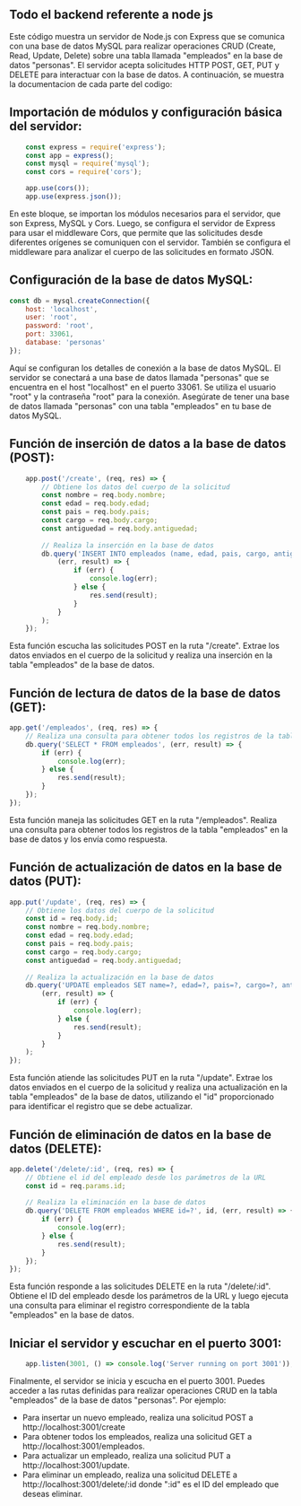 ## Todo el backend referente a node js

Este código muestra un servidor de Node.js con Express que se comunica con una base de datos MySQL para realizar operaciones CRUD (Create, Read, Update, Delete) sobre una tabla llamada "empleados" en la base de datos "personas". El servidor acepta solicitudes HTTP POST, GET, PUT y DELETE para interactuar con la base de datos. A continuación, se muestra la documentacion de cada parte del codigo:

## Importación de módulos y configuración básica del servidor:
```js
    const express = require('express');
    const app = express();
    const mysql = require('mysql');
    const cors = require('cors');

    app.use(cors());
    app.use(express.json());
```

En este bloque, se importan los módulos necesarios para el servidor, que son Express, MySQL y Cors. Luego, se configura el servidor de Express para usar el middleware Cors, que permite que las solicitudes desde diferentes orígenes se comuniquen con el servidor. También se configura el middleware para analizar el cuerpo de las solicitudes en formato JSON.

## Configuración de la base de datos MySQL:
```js
const db = mysql.createConnection({
    host: 'localhost',
    user: 'root',
    password: 'root',
    port: 33061,
    database: 'personas'
});
```
Aquí se configuran los detalles de conexión a la base de datos MySQL. El servidor se conectará a una base de datos llamada "personas" que se encuentra en el host "localhost" en el puerto 33061. Se utiliza el usuario "root" y la contraseña "root" para la conexión. Asegúrate de tener una base de datos llamada "personas" con una tabla "empleados" en tu base de datos MySQL.

## Función de inserción de datos a la base de datos (POST):
```js
    app.post('/create', (req, res) => {
        // Obtiene los datos del cuerpo de la solicitud
        const nombre = req.body.nombre;
        const edad = req.body.edad;
        const pais = req.body.pais;
        const cargo = req.body.cargo;
        const antiguedad = req.body.antiguedad;
        
        // Realiza la inserción en la base de datos
        db.query('INSERT INTO empleados (name, edad, pais, cargo, antiguedad) VALUES (?,?,?,?,?)', [nombre, edad, pais, cargo, antiguedad],
            (err, result) => {
                if (err) {
                    console.log(err);
                } else {
                    res.send(result);
                }
            }
        );
    });
```
Esta función escucha las solicitudes POST en la ruta "/create". Extrae los datos enviados en el cuerpo de la solicitud y realiza una inserción en la tabla "empleados" de la base de datos.

## Función de lectura de datos de la base de datos (GET):
```js
app.get('/empleados', (req, res) => {
    // Realiza una consulta para obtener todos los registros de la tabla "empleados"
    db.query('SELECT * FROM empleados', (err, result) => {
        if (err) {
            console.log(err);
        } else {
            res.send(result);
        }
    });
});
```
Esta función maneja las solicitudes GET en la ruta "/empleados". Realiza una consulta para obtener todos los registros de la tabla "empleados" en la base de datos y los envía como respuesta.

## Función de actualización de datos en la base de datos (PUT):
```js
app.put('/update', (req, res) => {
    // Obtiene los datos del cuerpo de la solicitud
    const id = req.body.id;
    const nombre = req.body.nombre;
    const edad = req.body.edad;
    const pais = req.body.pais;
    const cargo = req.body.cargo;
    const antiguedad = req.body.antiguedad;
    
    // Realiza la actualización en la base de datos
    db.query('UPDATE empleados SET name=?, edad=?, pais=?, cargo=?, antiguedad=? WHERE id=?', [nombre, edad, pais, cargo, antiguedad, id],
        (err, result) => {
            if (err) {
                console.log(err);
            } else {
                res.send(result);
            }
        }
    );
});
```
Esta función atiende las solicitudes PUT en la ruta "/update". Extrae los datos enviados en el cuerpo de la solicitud y realiza una actualización en la tabla "empleados" de la base de datos, utilizando el "id" proporcionado para identificar el registro que se debe actualizar.

## Función de eliminación de datos en la base de datos (DELETE):
```js
app.delete('/delete/:id', (req, res) => {
    // Obtiene el id del empleado desde los parámetros de la URL
    const id = req.params.id;
    
    // Realiza la eliminación en la base de datos
    db.query('DELETE FROM empleados WHERE id=?', id, (err, result) => {
        if (err) {
            console.log(err);
        } else {
            res.send(result);
        }
    });
});
```
Esta función responde a las solicitudes DELETE en la ruta "/delete/:id". Obtiene el ID del empleado desde los parámetros de la URL y luego ejecuta una consulta para eliminar el registro correspondiente de la tabla "empleados" en la base de datos.

## Iniciar el servidor y escuchar en el puerto 3001:
```js
    app.listen(3001, () => console.log('Server running on port 3001'));
```
Finalmente, el servidor se inicia y escucha en el puerto 3001. Puedes acceder a las rutas definidas para realizar operaciones CRUD en la tabla "empleados" de la base de datos "personas". Por ejemplo:

* Para insertar un nuevo empleado, realiza una solicitud POST a http://localhost:3001/create
* Para obtener todos los empleados, realiza una solicitud GET a http://localhost:3001/empleados.
* Para actualizar un empleado, realiza una solicitud PUT a http://localhost:3001/update.
* Para eliminar un empleado, realiza una solicitud DELETE a http://localhost:3001/delete/:id donde ":id" es el ID del empleado que deseas eliminar.